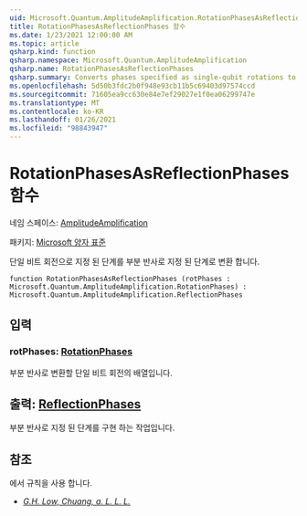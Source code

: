 ```yaml
---
uid: Microsoft.Quantum.AmplitudeAmplification.RotationPhasesAsReflectionPhases
title: RotationPhasesAsReflectionPhases 함수
ms.date: 1/23/2021 12:00:00 AM
ms.topic: article
qsharp.kind: function
qsharp.namespace: Microsoft.Quantum.AmplitudeAmplification
qsharp.name: RotationPhasesAsReflectionPhases
qsharp.summary: Converts phases specified as single-qubit rotations to phases specified as partial reflections.
ms.openlocfilehash: 5d50b3fdc2b0f948e93cb11b5c69403d97574ccd
ms.sourcegitcommit: 71605ea9cc630e84e7ef29027e1f0ea06299747e
ms.translationtype: MT
ms.contentlocale: ko-KR
ms.lasthandoff: 01/26/2021
ms.locfileid: "98843947"
---
```

# <a name="rotationphasesasreflectionphases-function"></a>RotationPhasesAsReflectionPhases 함수

네임 스페이스: [AmplitudeAmplification](xref:Microsoft.Quantum.AmplitudeAmplification)

패키지: [Microsoft 양자 표준](https://nuget.org/packages/Microsoft.Quantum.Standard)


단일 비트 회전으로 지정 된 단계를 부분 반사로 지정 된 단계로 변환 합니다.

```qsharp
function RotationPhasesAsReflectionPhases (rotPhases : Microsoft.Quantum.AmplitudeAmplification.RotationPhases) : Microsoft.Quantum.AmplitudeAmplification.ReflectionPhases
```


## <a name="input"></a>입력

### <a name="rotphases--rotationphases"></a>rotPhases: [RotationPhases](xref:Microsoft.Quantum.AmplitudeAmplification.RotationPhases)

부분 반사로 변환할 단일 비트 회전의 배열입니다.



## <a name="output--reflectionphases"></a>출력: [ReflectionPhases](xref:Microsoft.Quantum.AmplitudeAmplification.ReflectionPhases)

부분 반사로 지정 된 단계를 구현 하는 작업입니다.

## <a name="references"></a>참조

에서 규칙을 사용 합니다.

- [ *G.H. Low, Chuang, a. L. L. L.*](https://arxiv.org/abs/1707.05391)